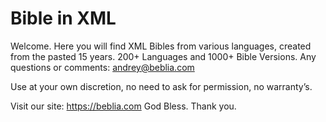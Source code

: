# Bible in XML
Welcome. Here you will find XML Bibles from various languages, created from the pasted 15 years.
200+ Languages and 1000+ Bible Versions.
Any questions or comments: andrey@beblia.com

Use at your own discretion, no need to ask for permission, no warranty’s. 

Visit our site:
https://beblia.com
God Bless.
Thank you.
